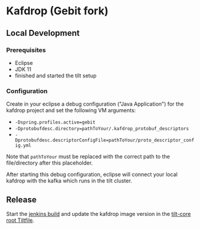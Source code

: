 # Kafdrop (Gebit fork)

## Local Development

### Prerequisites
- Eclipse
- JDK 11
- finished and started the tilt setup

### Configuration
Create in your eclipse a debug configuration ("Java Application") for the kafdrop project and set the following VM arguments:

- `-Dspring.profiles.active=gebit`
- `-Dprotobufdesc.directory=pathToYour/.kafdrop_protobuf_descriptors`
- `-Dprotobufdesc.descriptorConfigFile=pathToYour/proto_descriptor_config.yml`

Note that `pathToYour` must be replaced with the correct path to the file/directory after this placeholder.

After starting this debug configuration, eclipse will connect your local kafdrop with the kafka which runs in the tilt cluster.

## Release
Start the [jenkins build](https://rp-build.local.gebit.de/job/Tools/job/kafdrop/) and update the kafdrop image version in the [tilt-core root Tiltfile](https://gitlab.local.gebit.de/rp/common/tilt/tilt-core/-/blob/master/Tiltfile).
